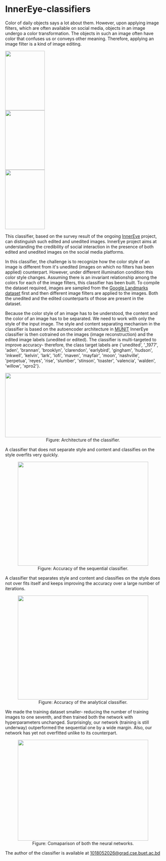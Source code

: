 # InnerEye-classifiers
Color of daily objects says a lot about them. However, upon applying image filters, which are often available on social media, objects in an image undergo a color transformation. The objects in such an image often have color that confuses us or conveys other meaning. Therefore, applying an image filter is a kind of image editing.


<!--<p align="center">
  <img width="128" height="192" src="https://github.com/greenboal/InnerEye-classifiers/blob/master/sample_images/Me.jpg">
  <br>
  Figure: An example of unedited image.
</p>-->


<!--<p align="center">
  <img width="128" height="192" src="https://github.com/greenboal/InnerEye-classifiers/blob/master/sample_images/Me_nashville.jpg">
  <br>
  Figure: Edited image due to application of Nashville filter.
</p>-->


<!--<p align="center">
  <img width="128" height="192" src="https://github.com/greenboal/InnerEye-classifiers/blob/master/sample_images/Me_xpro2.jpg">
  <br>
  Figure: Edited image due to application of XPro2 filter.
</p>-->

<div class="row">
  <div class="column">
    <!--<img src="img_mountains.jpg" alt="Mountains" style="width:100%">-->
    <img width="128" height="192" src="https://github.com/greenboal/InnerEye-classifiers/blob/master/sample_images/Me.jpg">
  </div>
  <div class="column">
    <!--<img src="img_snow.jpg" alt="Snow" style="width:100%">-->
    <img width="128" height="192" src="https://github.com/greenboal/InnerEye-classifiers/blob/master/sample_images/Me_xpro2.jpg">
  </div>
  <div class="column">
    <!--<img src="img_forest.jpg" alt="Forest" style="width:100%">-->
    <img width="128" height="192" src="https://github.com/greenboal/InnerEye-classifiers/blob/master/sample_images/Me_nashville.jpg">
  </div>
</div>


This classifier, based on the survey result of the ongoing [InnerEye](http://inner-eye.herokuapp.com/) project, can distinguish such edited and unedited images. InnerEye project aims at understanding the credibility of social interaction in the presence of both edited and unedited images on the social media platforms.


In this classifier, the challenge is to recognize how the color style of an image is different from it's unedited (images on which no filters has been applied) counterpart. However, under different illumination condition this color style changes. Assuming there is an invariant relationship among the colors for each of the image filters, this classifier has been built. To compile the dataset required, images are sampled from the [Google Landmarks dataset](https://www.kaggle.com/google/google-landmarks-dataset) first and then different image filters are applied to the images. Both the unedited and the edited counterparts of those are present in the dataset.


Because the color style of an image has to be understood, the content and the color of an image has to be separated. We need to work with only the style of the input image. The style and content separating mechanism in the classifier is based on the autoencoder architecture in [MUNIT](http://openaccess.thecvf.com/content_ECCV_2018/html/Xun_Huang_Multimodal_Unsupervised_Image-to-image_ECCV_2018_paper.html) InnerEye classifier is then cotrained on the images (image reconstruction) and the edited image labels (unedited or edited). The classifier is multi-targeted to improve accuracy- therefore, the class target labels are {'unedited', '_1977', 'aden', 'brannan', 'brooklyn', 'clarendon', 'earlybird', 'gingham', 'hudson', 'inkwell', 'kelvin', 'lark', 'lofi', 'maven', 'mayfair', 'moon', 'nashville', 'perpetua', 'reyes', 'rise', 'slumber', 'stinson', 'toaster', 'valencia', 'walden', 'willow', 'xpro2'}.


<p align="center">
  <img width="522" height="208" src="https://github.com/greenboal/InnerEye-classifiers/blob/master/architectures/InnerEye Architecture.png">
  <br>
  Figure: Architecture of the classifier.
</p>


A classifier that does not separate style and content and classifies on the style overfits very quickly.

<p align="center">
  <img width="422" height="336" src="https://github.com/greenboal/InnerEye-classifiers/blob/master/Sequential/Seq-30.png">
  <br>
  Figure: Accuracy of the sequential classifier.
</p>


A classifier that separates style and content and classifies on the style does not over fits itself and keeps improving the accuracy over a large number of iterations.

<p align="center">
  <img width="422" height="336" src="https://github.com/greenboal/InnerEye-classifiers/blob/master/analytical_classifier/A-30.png">
  <br>
  Figure: Accuracy of the analytical classifier.
</p>

We made the training dataset smaller- reducing the number of training images to one seventh, and then trained both the network with hyperparameters unchanged. Surprisingly, our network (training is still underway) outperformed the sequential one by a wide margin. Also, our network has yet not overfitted unlike to its counterpart.

<p align="center">
  <img width="422" height="326" src="https://github.com/greenboal/InnerEye-classifiers/blob/master/sample_images/on_lighter_dataset.png">
  <br>
  Figure: Comaparison of both the neural networks.
</p>


The author of the classifier is available at 1018052026@grad.cse.buet.ac.bd
